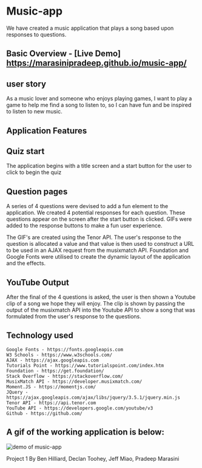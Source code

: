 # Music-app

We have created a music application that plays a song based upon responses to questions.

## Basic Overview - [Live Demo] https://marasinipradeep.github.io/music-app/

## user story

As a music lover and someone who enjoys playing games, I want to play a game to help me find a song to listen to, so I can have fun and be inspired to listen to new music.

## Application Features

## Quiz start

The application begins with a title screen and a start button for the user to click to begin the quiz

## Question pages

A series of 4 questions were devised to add a fun element to the application. We created 4 potential responses for each question. These questions appear on the screen after the start button is clicked. GIFs were added to the response buttons to make a fun user experience.

The GIF's are created using the Tenor API. The user's response to the question is allocated a value and that value is then used to construct a URL to be used in an AJAX request from the musixmatch API.
Foundation and Google Fonts were utilised to create the dynamic layout of the application and the effects.

## YouTube Output

After the final of the 4 questions is asked, the user is then shown a Youtube clip of a song we hope they will enjoy. The clip is shown by passing the output of the musixmatch API into the Youtube API to show a song that was formulated from the user's response to the questions.

## Technology used 
```
Google Fonts - https://fonts.googleapis.com
W3 Schools - https://www.w3schools.com/
AJAX - https://ajax.googleapis.com
Tutorials Point - https://www.tutorialspoint.com/index.htm
Foundation - https://get.foundation/
Stack Overflow - https://stackoverflow.com/
MusixMatch API - https://developer.musixmatch.com/
Moment.JS - https://momentjs.com/
JQuery - https://ajax.googleapis.com/ajax/libs/jquery/3.5.1/jquery.min.js
Tenor API - https://api.tenor.com
YouTube API - https://developers.google.com/youtube/v3
Github - https://github.com/
```
## A gif of the working application is below:

![demo of music-app](Assets/img/MusicQuizDemo.gif)

Project 1 By Ben Hilliard, Declan Toohey, Jeff Miao, Pradeep Marasini
